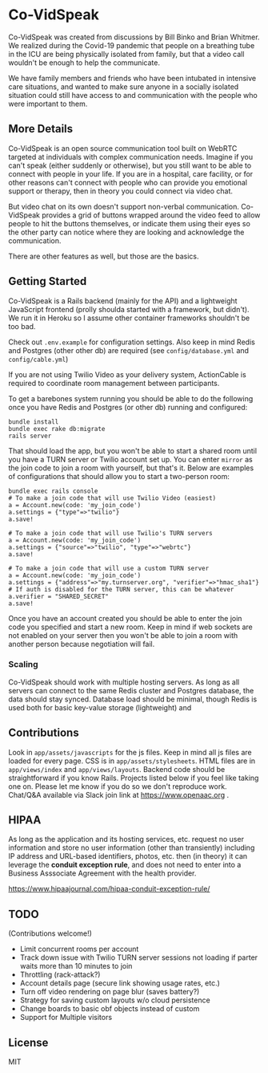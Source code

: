 # Co-VidSpeak
Co-VidSpeak was created from discussions by Bill Binko and
Brian Whitmer. We realized during the Covid-19 pandemic that
people on a breathing tube in the ICU are being physically 
isolated from family, but that a video call wouldn't be enough
to help the communicate.

We have family members and friends
who have been intubated in intensive care situations, and
wanted to make sure anyone in a socially isolated situation
could still have access to and communication with the 
people who were important to them.

## More Details
Co-VidSpeak is an open source communication tool built on 
WebRTC targeted at individuals with complex communication
needs. Imagine if you can't speak (either suddenly or
otherwise), but you still want to be able to connect with
people in your life. If you are in a hospital, care facility, 
or for other reasons can't connect with people who can 
provide you emotional support or therapy, then in theory
you could connect via video chat.

But video chat on its own doesn't support non-verbal 
communication. Co-VidSpeak provides a grid of buttons
wrapped around the video feed to allow people to hit
the buttons themselves, or indicate them using their
eyes so the other party can notice where they are looking
and acknowledge the communication.

There are other features as well, but those are the basics.

## Getting Started

Co-VidSpeak is a Rails backend (mainly for the API) and a
lightweight JavaScript frontend (prolly shoulda started
with a framework, but didn't). We run it in Heroku so I 
assume other container frameworks shouldn't be too bad.

Check out `.env.example` for configuration settings. Also 
keep in mind Redis and Postgres (other other db) are 
required (see `config/database.yml` and `config/cable.yml`)

If you are not using Twilio Video as your delivery system,
ActionCable is required to coordinate room management
between participants.

To get a barebones system running you should be able to do
the following once you have Redis and Postgres (or other db) running
and configured:

```
bundle install
bundle exec rake db:migrate
rails server
```

That should load the app, but you won't be able to start
a shared room until you have a TURN server or Twilio account
set up. You can enter `mirror` as the join code to join
a room with yourself, but that's it.
Below are examples of configurations that should
allow you to start a two-person room:

```
bundle exec rails console
# To make a join code that will use Twilio Video (easiest)
a = Account.new(code: 'my_join_code')
a.settings = {"type"=>"twilio"}
a.save!

# To make a join code that will use Twilio's TURN servers
a = Account.new(code: 'my_join_code')
a.settings = {"source"=>"twilio", "type"=>"webrtc"}
a.save!

# To make a join code that will use a custom TURN server
a = Account.new(code: 'my_join_code')
a.settings = {"address"=>"my.turnserver.org", "verifier"=>"hmac_sha1"}
# If auth is disabled for the TURN server, this can be whatever
a.verifier = "SHARED_SECRET"
a.save!
```

Once you have an account created you should be able to enter
the join code you specified and start a new room. Keep in mind
if web sockets are not enabled on your server then you won't
be able to join a room with another person because negotiation
will fail.

### Scaling

Co-VidSpeak should work with multiple hosting servers. As long
as all servers can connect to the same Redis cluster and
Postgres database, the data should stay synced. Database
load should be minimal, though Redis is used both for 
basic key-value storage (lightweight) and 

## Contributions
Look in `app/assets/javascripts` for the js files. Keep
in mind all js files are loaded for every page. CSS is
in `app/assets/stylesheets`. HTML files are in
`app/views/index` and `app/views/layouts`. Backend code
should be straightforward if you know Rails. Projects
listed below if you feel like taking one on. Please let me
know if you do so we don't reproduce work. Chat/Q&A available
via Slack join link at https://www.openaac.org .

## HIPAA

As long as the application and its hosting services, etc. 
request no user information and store no user information 
(other than transiently) including IP address and URL-based 
identifiers, photos, etc.
then (in theory) it can leverage the 
<b>conduit exception rule</b>, and 
does not need to enter into a Business Asssociate 
Agreement with the health provider.

https://www.hipaajournal.com/hipaa-conduit-exception-rule/

## TODO
(Contributions welcome!)
- Limit concurrent rooms per account
- Track down issue with Twilio TURN server sessions not loading if parter waits more than 10 minutes to join
- Throttling (rack-attack?)
- Account details page (secure link showing usage rates, etc.)
- Turn off video rendering on page blur (saves battery?)
- Strategy for saving custom layouts w/o cloud persistence
- Change boards to basic obf objects instead of custom
- Support for Multiple visitors

## License

MIT